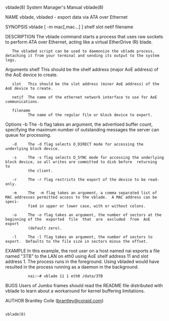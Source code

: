 vblade(8)                                                     System Manager's Manual                                                    vblade(8)

NAME
       vblade, vbladed - export data via ATA over Ethernet

SYNOPSIS
       vblade [ -m mac[,mac...] ] shelf slot netif filename

DESCRIPTION
       The vblade command starts a process that uses raw sockets to perform ATA over Ethernet, acting like a virtual EtherDrive (R) blade.

       The vbladed script can be used to daemonize the vblade process, detaching it from your terminal and sending its output to the system logs.

   Arguments
       shelf  This should be the shelf address (major AoE address) of the AoE device to create.

       slot   This should be the slot address (minor AoE address) of the AoE device to create.

       netif  The name of the ethernet network interface to use for AoE communications.

       filename
              The name of the regular file or block device to export.

   Options
       -b     The  -b  flag  takes  an argument, the advertised buffer count, specifying the maximum number of outstanding messages the server can
              queue for processing.

       -d     The -d flag selects O_DIRECT mode for accessing the underlying block device.

       -s     The -s flag selects O_SYNC mode for accessing the underlying block device, so all writes are committed to disk before  returning  to
              the client.

       -r     The -r flag restricts the export of the device to be read-only.

       -m     The  -m flag takes an argument, a comma separated list of MAC addresses permitted access to the vblade.  A MAC address can be speci‐
              fied in upper or lower case, with or without colons.

       -o     The -o flag takes an argument, the number of sectors at the beginning of the  exported  file  that  are  excluded  from  AoE  export
              (default zero).

       -l     The -l flag takes an argument, the number of sectors to export.  Defaults to the file size in sectors minus the offset.

EXAMPLE
       In  this  example,  the  root  user  on  a host named nai exports a file named "3TB" to the LAN on eth0 using AoE shelf address 11 and slot
       address 1.  The process runs in the foreground.  Using vbladed would have resulted in the process running as a daemon in the background.

              nai:~# vblade 11 1 eth0 /data/3TB

BUGS
       Users of Jumbo frames should read the README file distributed with vblade to learn about a workaround for kernel buffering limitations.

AUTHOR
       Brantley Coile (brantley@coraid.com)

                                                                                                                                         vblade(8)
